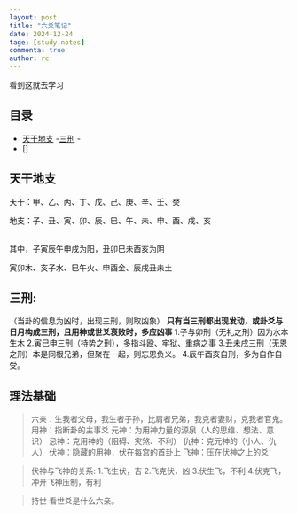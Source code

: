 ```yaml
---
layout: post
title: "六爻笔记"
date: 2024-12-24
tage: [study.notes]
commenta: true
author: rc
---
```


看到这就去学习

<!-- more -->

## 目录

- [天干地支](#天干地支)
 -[三刑](#三刑)
 -[](#)
- []

## 天干地支
<p>天干：甲、乙、丙、丁、戊、己、庚、辛、壬、癸</p> 
<p>地支：子、丑、寅、卯、辰、巳、午、未、申、酉、戌、亥</p>
<br/>其中，子寅辰午申戌为阳，丑卯巳未酉亥为阴
<p>寅卯木、亥子水、巳午火、申酉金、辰戌丑未土</p>

## 三刑:
（当卦的信息为凶时，出现三刑，则取凶象）
<strong>只有当三刑都出现发动，或卦爻与日月构成三刑，且用神或世爻衰败时，多应凶事</strong>
1.子与卯刑（无礼之刑）因为水本生木
2.寅巳申三刑（持势之刑），多指斗殴、牢狱、重病之事
3.丑未戌三刑（无恩之刑）本是同根兄弟，但聚在一起，则忘恩负义。
4.辰午酉亥自刑，多为自作自受。


## 理法基础
> 六亲：生我者父母，我生者子孙，比肩者兄弟，我克者妻财，克我者官鬼。
用神：指断卦的主事爻
元神：为用神力量的源泉（人的思维、想法、意识）
忌神：克用神的（阻碍、灾煞、不利）
仇神：克元神的（小人、仇人）
伏神：隐藏的用神，伏在每宫的首卦上
飞神：压在伏神之上的爻

> 伏神与飞神的关系:
1.飞生伏，吉
2.飞克伏，凶
3.伏生飞，不利
4.伏克飞，冲开飞神压制，有利

> 持世
看世爻是什么六亲。








